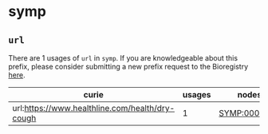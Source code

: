 # symp

## `url`

There are 1 usages of `url` in `symp`.
If you are knowledgeable about this prefix, please consider submitting a new prefix
request to the Bioregistry [here](https://github.com/biopragmatics/bioregistry/issues/new?assignees=cthoyt&labels=New%2CPrefix&template=new-prefix.yml&title=%5BResource%5D%3A%20url).

| curie                                           |   usages | nodes                                                       |
|-------------------------------------------------|----------|-------------------------------------------------------------|
| url:https://www.healthline.com/health/dry-cough |        1 | [SYMP:0000025](http://purl.obolibrary.org/obo/SYMP_0000025) |

